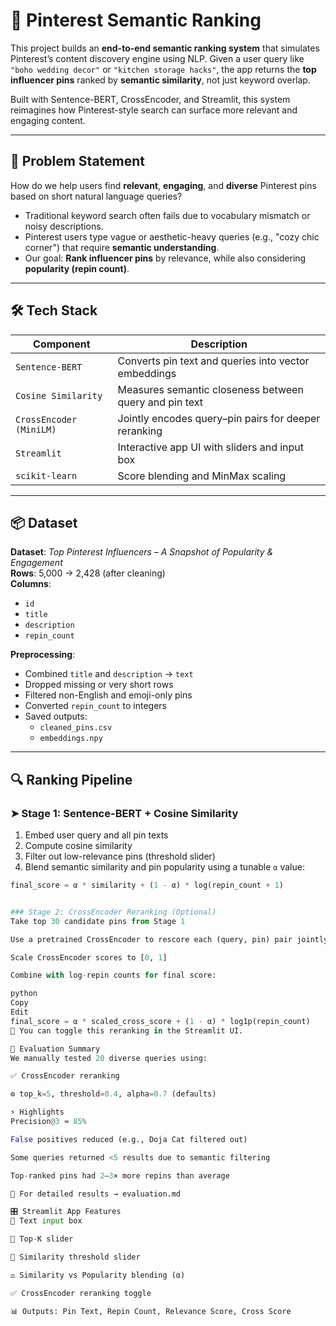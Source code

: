 # 📌 Pinterest Semantic Ranking

This project builds an **end-to-end semantic ranking system** that simulates Pinterest’s content discovery engine using NLP. Given a user query like `"boho wedding decor"` or `"kitchen storage hacks"`, the app returns the **top influencer pins** ranked by **semantic similarity**, not just keyword overlap.

Built with Sentence-BERT, CrossEncoder, and Streamlit, this system reimagines how Pinterest-style search can surface more relevant and engaging content.

---

## 🎯 Problem Statement

How do we help users find **relevant**, **engaging**, and **diverse** Pinterest pins based on short natural language queries?

- Traditional keyword search often fails due to vocabulary mismatch or noisy descriptions.
- Pinterest users type vague or aesthetic-heavy queries (e.g., "cozy chic corner") that require **semantic understanding**.
- Our goal: **Rank influencer pins** by relevance, while also considering **popularity (repin count)**.

---

## 🛠️ Tech Stack

| Component               | Description                                              |
|------------------------|----------------------------------------------------------|
| `Sentence-BERT`        | Converts pin text and queries into vector embeddings     |
| `Cosine Similarity`    | Measures semantic closeness between query and pin text   |
| `CrossEncoder (MiniLM)`| Jointly encodes query–pin pairs for deeper reranking     |
| `Streamlit`            | Interactive app UI with sliders and input box            |
| `scikit-learn`         | Score blending and MinMax scaling                        |

---

## 📦 Dataset

**Dataset**: *Top Pinterest Influencers – A Snapshot of Popularity & Engagement*  
**Rows**: 5,000 → 2,428 (after cleaning)  
**Columns**:
- `id`
- `title`
- `description`
- `repin_count`

**Preprocessing**:
- Combined `title` and `description` → `text`
- Dropped missing or very short rows
- Filtered non-English and emoji-only pins
- Converted `repin_count` to integers
- Saved outputs:
  - `cleaned_pins.csv`
  - `embeddings.npy`

---

## 🔍 Ranking Pipeline

### ➤ Stage 1: Sentence-BERT + Cosine Similarity

1. Embed user query and all pin texts
2. Compute cosine similarity
3. Filter out low-relevance pins (threshold slider)
4. Blend semantic similarity and pin popularity using a tunable `α` value:

```python
final_score = α * similarity + (1 - α) * log(repin_count + 1)


### Stage 2: CrossEncoder Reranking (Optional)
Take top 30 candidate pins from Stage 1

Use a pretrained CrossEncoder to rescore each (query, pin) pair jointly

Scale CrossEncoder scores to [0, 1]

Combine with log-repin counts for final score:

python
Copy
Edit
final_score = α * scaled_cross_score + (1 - α) * log1p(repin_count)
📌 You can toggle this reranking in the Streamlit UI.

🧪 Evaluation Summary
We manually tested 20 diverse queries using:

✅ CrossEncoder reranking

⚙️ top_k=5, threshold=0.4, alpha=0.7 (defaults)

⚡ Highlights
Precision@3 ≈ 85%

False positives reduced (e.g., Doja Cat filtered out)

Some queries returned <5 results due to semantic filtering

Top-ranked pins had 2–3× more repins than average

📂 For detailed results → evaluation.md

🎛️ Streamlit App Features
🔎 Text input box

🔢 Top-K slider

🎯 Similarity threshold slider

⚖️ Similarity vs Popularity blending (α)

✅ CrossEncoder reranking toggle

📊 Outputs: Pin Text, Repin Count, Relevance Score, Cross Score


